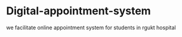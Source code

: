 # Digital-appointment-system
we facilitate online appointment system for students in rgukt hospital
